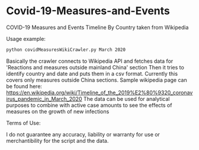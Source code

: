 # Covid-19-Measures-and-Events
COVID-19 Measures and Events Timeline By Country taken from Wikipedia

Usage example:
```bash
python covidMeasuresWikiCrawler.py March 2020
```

Basically the crawler connects to Wikipedia API and fetches data for 'Reactions and measures outside mainland China' section
Then it tries to identify country and date and puts them in a csv format.
Currently this covers only measures outside China sections.
Sample wikipedia page can be found here: https://en.wikipedia.org/wiki/Timeline_of_the_2019%E2%80%9320_coronavirus_pandemic_in_March_2020
The data can be used for analytical purposes to combine with active case amounts to see the effects of measures on the growth of new infections

Terms of Use:

I do not guarantee any accuracy, liability or warranty for use or merchantibility for the script and the data.   
